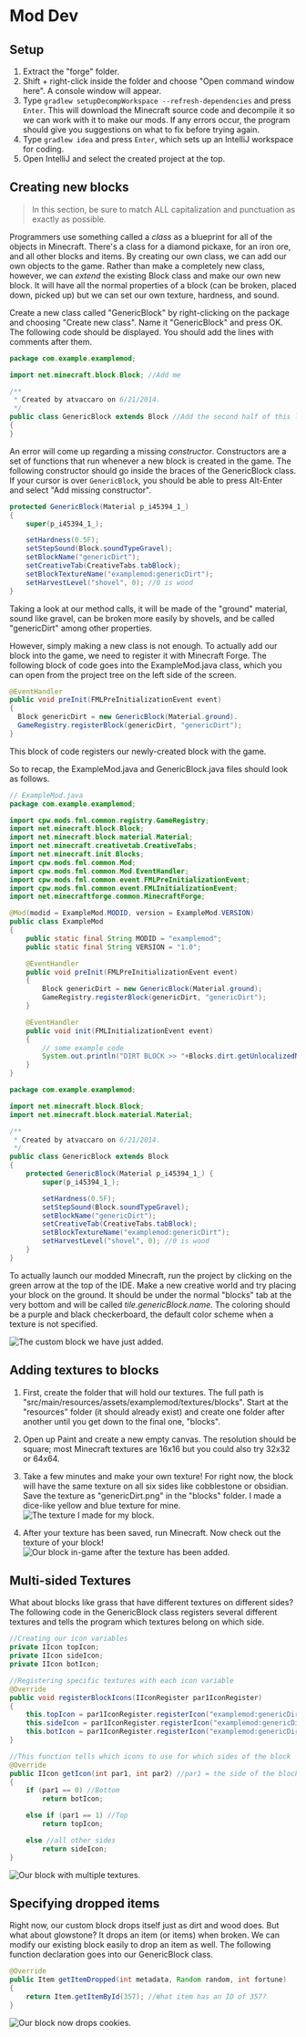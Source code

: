 # Mod Dev

## Setup
1. Extract the "forge" folder.
1. Shift + right-click inside the folder and choose "Open command window here". A console window will appear.
1. Type `gradlew setupDecompWorkspace --refresh-dependencies` and press `Enter`. This will download the Minecraft source code and decompile it so we can work with it to make our mods. If any errors occur, the program should give you suggestions on what to fix before trying again.
1. Type `gradlew idea` and press `Enter`, which sets up an IntelliJ workspace for coding.
1. Open IntelliJ and select the created project at the top.


## Creating new blocks
> In this section, be sure to match ALL capitalization and punctuation as exactly as possible.

Programmers use something called a _class_ as a blueprint for all of the objects in Minecraft. There's a class for a diamond pickaxe, for an iron ore, and all other blocks and items. By creating our own class, we can add our own objects to the game. Rather than make a completely new class, however, we can _extend_ the existing Block class and make our own new block. It will have all the normal properties of a block (can be broken, placed down, picked up) but we can set our own texture, hardness, and sound.

Create a new class called "GenericBlock" by right-clicking on the package and choosing "Create new class". Name it "GenericBlock" and press OK. The following code should be displayed. You should add the lines with comments after them.
```java
package com.example.examplemod;

import net.minecraft.block.Block; //Add me

/**
 * Created by atvaccaro on 6/21/2014.
 */
public class GenericBlock extends Block //Add the second half of this line
{
}
```
An error will come up regarding a missing _constructor_. Constructors are a set of functions that run whenever a new block is created in the game. The following constructor should go inside the braces of the GenericBlock class. If your cursor is over `GenericBlock`, you should be able to press Alt-Enter and select "Add missing constructor".
```java
protected GenericBlock(Material p_i45394_1_)
{
    super(p_i45394_1_);

    setHardness(0.5F);
    setStepSound(Block.soundTypeGravel);
    setBlockName("genericDirt");
    setCreativeTab(CreativeTabs.tabBlock);
    setBlockTextureName("examplemod:genericDirt");
    setHarvestLevel("shovel", 0); //0 is wood
}
```
Taking a look at our method calls, it will be made of the "ground" material, sound like gravel, can be broken more easily by shovels, and be called "genericDirt" among other properties.

However, simply making a new class is not enough. To actually add our block into the game, we need to register it with Minecraft Forge. The following block of code goes into the ExampleMod.java class, which you can open from the project tree on the left side of the screen.
```java
@EventHandler
public void preInit(FMLPreInitializationEvent event)
{
  Block genericDirt = new GenericBlock(Material.ground).
  GameRegistry.registerBlock(genericDirt, "genericDirt");
}
```
This block of code registers our newly-created block with the game.

So to recap, the ExampleMod.java and GenericBlock.java files should look as follows.
```java
// ExampleMod.java
package com.example.examplemod;

import cpw.mods.fml.common.registry.GameRegistry;
import net.minecraft.block.Block;
import net.minecraft.block.material.Material;
import net.minecraft.creativetab.CreativeTabs;
import net.minecraft.init.Blocks;
import cpw.mods.fml.common.Mod;
import cpw.mods.fml.common.Mod.EventHandler;
import cpw.mods.fml.common.event.FMLPreInitializationEvent;
import cpw.mods.fml.common.event.FMLInitializationEvent;
import net.minecraftforge.common.MinecraftForge;

@Mod(modid = ExampleMod.MODID, version = ExampleMod.VERSION)
public class ExampleMod
{
    public static final String MODID = "examplemod";
    public static final String VERSION = "1.0";

    @EventHandler
    public void preInit(FMLPreInitializationEvent event)
    {
        Block genericDirt = new GenericBlock(Material.ground);
        GameRegistry.registerBlock(genericDirt, "genericDirt");
    }

    @EventHandler
    public void init(FMLInitializationEvent event)
    {
		// some example code
        System.out.println("DIRT BLOCK >> "+Blocks.dirt.getUnlocalizedName());
    }
}
```
```java
package com.example.examplemod;

import net.minecraft.block.Block;
import net.minecraft.block.material.Material;

/**
 * Created by atvaccaro on 6/21/2014.
 */
public class GenericBlock extends Block
{
    protected GenericBlock(Material p_i45394_1_) {
        super(p_i45394_1_);

        setHardness(0.5F);
        setStepSound(Block.soundTypeGravel);
        setBlockName("genericDirt");
        setCreativeTab(CreativeTabs.tabBlock);
        setBlockTextureName("examplemod:genericDirt");
        setHarvestLevel("shovel", 0); //0 is wood
    }
}
```


To actually launch our modded Minecraft, run the project by clicking on the green arrow at the top of the IDE. Make a new creative world and try placing your block on the ground. It should be under the normal "blocks" tab at the very bottom and will be called _tile.genericBlock.name_. The coloring should be a purple and black checkerboard, the default color scheme when a texture is not specified.

![The custom block we have just added.](../images/section_3/block_initial.png)

## Adding textures to blocks

1. First, create the folder that will hold our textures. The full path is "src/main/resources/assets/examplemod/textures/blocks". Start at the "resources" folder (it should already exist) and create one folder after another until you get down to the final one, "blocks".

1. Open up Paint and create a new empty canvas. The resolution should be square; most Minecraft textures are 16x16 but you could also try 32x32 or 64x64.

1. Take a few minutes and make your own texture! For right now, the block will have the same texture on all six sides like cobblestone or obsidian. Save the texture as "genericDirt.png" in the "blocks" folder. I made a dice-like yellow and blue texture for mine.
![The texture I made for my block.](../images/section_3/block_texture.png)

1. After your texture has been saved, run Minecraft. Now check out the texture of your block!
![Our block in-game after the texture has been added.](../images/section_3/block_texture_ingame.png)

## Multi-sided Textures
What about blocks like grass that have different textures on different sides? The following code in the GenericBlock class registers several different textures and tells the program which textures belong on which side.
```java
//Creating our icon variables
private IIcon topIcon;
private IIcon sideIcon;
private IIcon botIcon;

//Registering specific textures with each icon variable
@Override
public void registerBlockIcons(IIconRegister par1IconRegister)
{
    this.topIcon = par1IconRegister.registerIcon("examplemod:genericDirtTop");
    this.sideIcon = par1IconRegister.registerIcon("examplemod:genericDirt");
    this.botIcon = par1IconRegister.registerIcon("examplemod:genericDirtBot");
}

//This function tells which icons to use for which sides of the block
@Override
public IIcon getIcon(int par1, int par2) //par1 = the side of the block
{
    if (par1 == 0) //Bottom
        return botIcon;

    else if (par1 == 1) //Top
        return topIcon;

    else //all other sides
        return sideIcon;
}
```
![Our block with multiple textures.](../images/section_3/block_texture_multiple.png)

## Specifying dropped items
Right now, our custom block drops itself just as dirt and wood does. But what about glowstone? It drops an item (or items) when broken. We can modify our existing block easily to drop an item as well. The following function declaration goes into our GenericBlock class.
```java
@Override
public Item getItemDropped(int metadata, Random random, int fortune)
{
    return Item.getItemById(357); //What item has an ID of 357?
}
```
![Our block now drops cookies.](../images/section_3/block_cookies.png)

